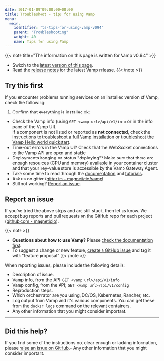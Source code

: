 ```yaml
---
date: 2017-01-09T09:00:00+00:00
title: Troubleshoot - tips for using Vamp
menu:
  main:
    identifier: "ts-tips-for-using-vamp-v094"
    parent: "Troubleshooting"
    weight: 40
    name: Tips for using Vamp
---
```


{{< note title="The information on this page is written for Vamp v0.9.4" >}}
* Switch to the [latest version of this page](/documentation/troubleshoot/tips-for-using-vamp).
* Read the [release notes](/documentation/release-notes/latest) for the latest Vamp release.
{{< /note >}}

## Try this first

If you encounter problems running services on an installed version of Vamp, check the following: 

1. Confirm that everything is installed ok:
  - Check the Vamp info (using `GET <vamp url>/api/v1/info` or in the info pane of the Vamp UI).  
    If a component is not listed or reported as **not connected**, check the instructions to [troubleshoot a full Vamp installation](/documentation/troubleshoot/v0.9.4/full-vamp-installation) or [troubleshoot the Vamp Hello world quickstart](/documentation/troubleshoot/v0.9.4/hello-world-quickstart).
- Time-out errors in the Vamp UI? Check that the WebSocket connections to the Vamp API are open and stable
- Deployments hanging on status "deploying"? Make sure that there are enough resources (CPU and memory) available in your container cluster and that your key-value store is accessible by the Vamp Gateway Agent.
- Take some time to read through the [documentation](/documentation/using-vamp/blueprints/) and [tutorials](/documentation/tutorials/overview/).
- Ask us on gitter ([gitter.im - magneticio/vamp](https://gitter.im/magneticio/vamp))
- Still not working? [Report an issue](/documentation/troubleshoot/v0.9.4/tips-for-using-vamp/#report-an-issue).



## Report an issue

If you've tried the above steps and are still stuck, then let us know. We accept bug reports and pull requests on the GitHub repo for each project ([github.com - magneticio](https://github.com/magneticio)).

{{< note >}}                                  
* **Questions about how to use Vamp?** Please [check the documentation first](/documentation/).
* To suggest a change or new feature, [create a GitHub issue](https://github.com/magneticio/vamp/issues) and tag it with "feature proposal"
{{< /note >}}

When reporting issues, please include the following details:

- Description of issue.
- Vamp info, from the API: `GET <vamp url>/api/v1/info`
- Vamp config, from the API; `GET <vamp url>/api/v1/config`
- Reproduction steps.
- Which orchestrator are you using, DC/OS, Kubernetes, Rancher, etc.
- Log output from Vamp and it's various components. You can get these from the `docker logs` command on the relevant containers.
- Any other information that you might consider important.

---------------

## Did this help? 

If you find some of the instructions not clear enough or lacking information, please [raise an issue on GitHub](https://github.com/magneticio/vamp.io/issues/new).- Any other information that you might consider important.
